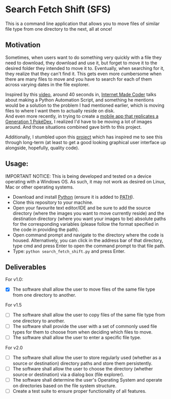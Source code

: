 # Search Fetch Shift (SFS)
This is a command line application that allows you to move files of similar file type from one directory to the next, all at once!

## Motivation

Sometimes, when users want to do something very quickly with a file they need to download, they download and use it, but forget to move it to the desired folder they intended to move it to. Eventually, when searching for it, they realize that they can't find it. This gets even more cumbersome when there are many files to move and you have to search for each of them across varying dates in the file explorer.

Inspired by this [video](https://www.youtube.com/watch?v=vGxR98gI930), around 40 seconds in, [Internet Made Coder](https://www.youtube.com/@InternetMadeCoder) talks about making a Python Automation Script, and something he mentions would be a solution to the problem I had mentioned earlier, which is moving files to where I want them to actually reside on disk.   
And even more recently, in trying to create a [mobile app that replicates a Generation 1 PokéDex](https://github.com/AS-Coope/Gen1Dex), I realized I'd have to be moving a lot of images around. And those situations combined gave birth to this project.

Additionally, I stumbled upon this [project](https://github.com/brentvollebregt/auto-py-to-exe) which has inspired me to see this through long-term (at least to get a good looking graphical user interface up alongside, hopefully, quality code).

## Usage:
IMPORTANT NOTICE: This is being developed and tested on a device operating with a Windows OS. As such, it may not work as desired on Linux, Mac or other operating systems.
- Download and install [Python](https://www.python.org/downloads/) (ensure it is added to [PATH](https://www.geeksforgeeks.org/how-to-add-python-to-windows-path/)).
- Clone this repository to your machine.
- Open your favourite text editor/IDE and be sure to add the source directory (where the images you want to move currently reside) and the destination directory (where you want your images to be) absolute paths for the corresponding variables (please follow the format specified in the code in providing the path).
- Open command prompt and navigate to the directory where the code is housed. Alternatively, you can click in the address bar of that directory, type cmd and press Enter to open the command prompt to that file path.
- Type: ```python search_fetch_shift.py``` and press Enter.

## Deliverables
For v1.0:
- [X] The software shall allow the user to move files of the same file type from one directory to another.

For v1.5
- [ ] The software shall allow the user to copy files of the same file type from one directory to another.
- [ ] The software shall provide the user with a set of commonly used file types for them to choose from when
deciding which files to move.
- [ ] The software shall allow the user to enter a specific file type.

For v2.0
- [ ] The software shall allow the user to store regularly used (whether as a source or destination) directory paths and store them persistently.
- [ ] The software shall allow the user to choose the directory (whether source or destination) via a dialog box 
(file explorer).
- [ ] The software shall determine the user's Operating System and operate on directories based on the file system structure.
- [ ] Create a test suite to ensure proper functionality of all features.